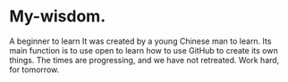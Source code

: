 # My-wisdom.
A beginner to learn
It was created by a young Chinese man to learn.
Its main function is to use open to learn how to use GitHub to create its own things.
The times are progressing, and we have not retreated. Work hard, for tomorrow.
